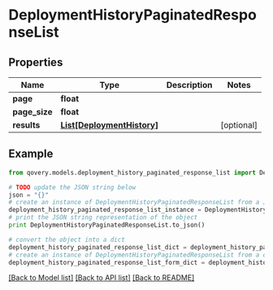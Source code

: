 # DeploymentHistoryPaginatedResponseList


## Properties
Name | Type | Description | Notes
------------ | ------------- | ------------- | -------------
**page** | **float** |  | 
**page_size** | **float** |  | 
**results** | [**List[DeploymentHistory]**](DeploymentHistory.md) |  | [optional] 

## Example

```python
from qovery.models.deployment_history_paginated_response_list import DeploymentHistoryPaginatedResponseList

# TODO update the JSON string below
json = "{}"
# create an instance of DeploymentHistoryPaginatedResponseList from a JSON string
deployment_history_paginated_response_list_instance = DeploymentHistoryPaginatedResponseList.from_json(json)
# print the JSON string representation of the object
print DeploymentHistoryPaginatedResponseList.to_json()

# convert the object into a dict
deployment_history_paginated_response_list_dict = deployment_history_paginated_response_list_instance.to_dict()
# create an instance of DeploymentHistoryPaginatedResponseList from a dict
deployment_history_paginated_response_list_form_dict = deployment_history_paginated_response_list.from_dict(deployment_history_paginated_response_list_dict)
```
[[Back to Model list]](../README.md#documentation-for-models) [[Back to API list]](../README.md#documentation-for-api-endpoints) [[Back to README]](../README.md)


